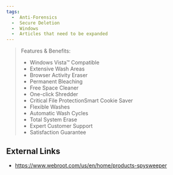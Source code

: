 ```yaml
---
tags:
  -  Anti-Forensics
  -  Secure Deletion
  -  Windows
  -  Articles that need to be expanded
---
```

> Features & Benefits:
>
> - Windows Vista™ Compatible
> - Extensive Wash Areas
> - Browser Activity Eraser
> - Permanent Bleaching
> - Free Space Cleaner
> - One-click Shredder
> - Critical File ProtectionSmart Cookie Saver
> - Flexible Washes
> - Automatic Wash Cycles
> - Total System Erase
> - Expert Customer Support
> - Satisfaction Guarantee

## External Links

- <https://www.webroot.com/us/en/home/products-spysweeper>